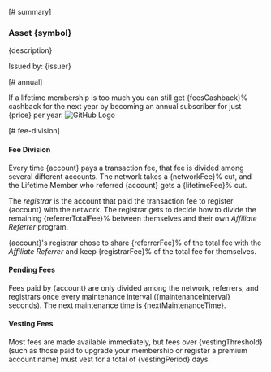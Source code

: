 [# summary]

### Asset {symbol}

{description}

Issued by: {issuer}

[# annual]

If a lifetime membership is too much you can still get {feesCashback}% cashback for the next year by becoming an annual subscriber for just {price} per year. ![GitHub Logo](/images/logo.png)

[# fee-division]

#### Fee Division

Every time {account} pays a transaction fee, that fee is divided among several different accounts. The network takes a {networkFee}% cut, and the Lifetime Member who referred {account} gets a {lifetimeFee}% cut.

The *registrar* is the account that paid the transaction fee to register {account} with the network. The registrar gets to decide how to divide the remaining {referrerTotalFee}% between themselves and their own *Affiliate Referrer* program.

{account}'s registrar chose to share {referrerFee}% of the total fee with the *Affiliate Referrer* and keep {registrarFee}% of the total fee for themselves.

#### Pending Fees

Fees paid by {account} are only divided among the network, referrers, and registrars once every maintenance interval ({maintenanceInterval} seconds). The next maintenance time is {nextMaintenanceTime}.

#### Vesting Fees

Most fees are made available immediately, but fees over {vestingThreshold} (such as those paid to upgrade your membership or register a premium account name) must vest for a total of {vestingPeriod} days.